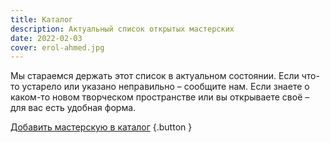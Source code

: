 ```yaml
---
title: Каталог
description: Актуальный список открытых мастерских
date: 2022-02-03
cover: erol-ahmed.jpg
---
```


Мы стараемся держать этот список в актуальном состоянии. Если что-то устарело или указано неправильно – сообщите нам. Если знаете о каком-то новом творческом пространстве или вы открываете своё – для вас есть удобная форма.

[Добавить мастерскую в каталог](https://airtable.com/shrNRxukLifF40tf3) {.button }

